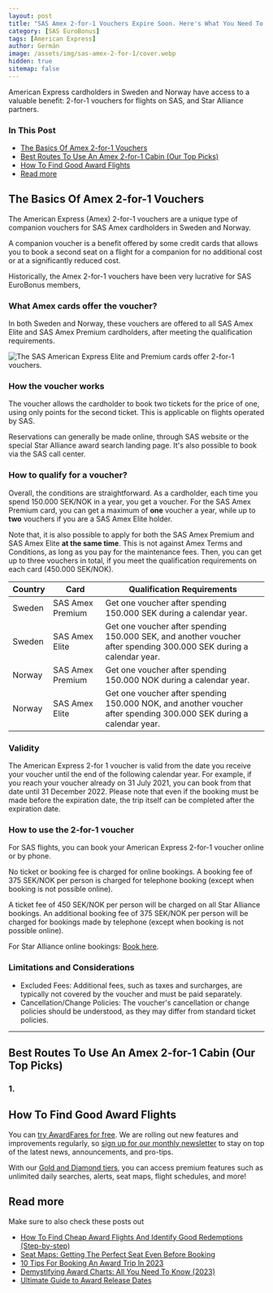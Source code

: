 ```yaml
---
layout: post
title: "SAS Amex 2-for-1 Vouchers Expire Soon. Here's What You Need To Know."
category: [SAS EuroBonus]
tags: [American Express]
author: Germán
image: /assets/img/sas-amex-2-for-1/cover.webp
hidden: true
sitemap: false
---
```


American Express cardholders in Sweden and Norway have access to a valuable benefit: 2-for-1 vouchers for flights on SAS, and Star Alliance partners.

### In This Post

- [The Basics Of Amex 2-for-1 Vouchers](#the-basics-of-amex-2-for-1-vouchers)
- [Best Routes To Use An Amex 2-for-1 Cabin (Our Top Picks)](#best-routes-to-use-an-amex-2-for-1-cabin-our-top-picks)
- [How To Find Good Award Flights](#how-to-find-good-award-flights)
- [Read more](#read-more)

## The Basics Of Amex 2-for-1 Vouchers

The American Express (Amex) 2-for-1 vouchers are a unique type of companion vouchers for SAS Amex cardholders in Sweden and Norway.

A companion voucher is a benefit offered by some credit cards that allows you to book a second seat on a flight for a companion for no additional cost or at a significantly reduced cost.

Historically, the Amex 2-for-1 vouchers have been very lucrative for SAS EuroBonus members,

### What Amex cards offer the voucher?

In both Sweden and Norway, these vouchers are offered to all SAS Amex Elite and SAS Amex Premium cardholders, after meeting the qualification requirements.

<img src="../assets/img/sas-amex-fly-2-for-1/cards.webp" alt="The SAS American Express Elite and Premium cards offer 2-for-1 vouchers." class="noborder"/>

### How the voucher works

The voucher allows the cardholder to book two tickets for the price of one, using only points for the second ticket. This is applicable on flights operated by SAS.

Reservations can generally be made online, through SAS website or the special Star Alliance award search landing page. It's also possible to book via the SAS call center.

### How to qualify for a voucher?

Overall, the conditions are straightforward. As a cardholder, each time you spend 150.000 SEK/NOK in a year, you get a voucher. For the SAS Amex Premium card, you can get a maximum of **one** voucher a year, while up to **two** vouchers if you are a SAS Amex Elite holder.

Note that, it is also possible to apply for both the SAS Amex Premium and SAS Amex Elite **at the same time**. This is not against Amex Terms and Conditions, as long as you pay for the maintenance fees. Then, you can get up to three vouchers in total, if you meet the qualification requirements on each card (450.000 SEK/NOK).

| Country | Card | Qualification Requirements |
|---------|---------------------------------------|----------------------------|
| Sweden  | SAS Amex Premium                       | Get one voucher after spending 150.000 SEK during a calendar year. |
| Sweden  | SAS Amex Elite                         | Get one voucher after spending 150.000 SEK, and another voucher after spending 300.000 SEK during a calendar year.  |
| Norway  | SAS Amex Premium                       | Get one voucher after spending 150.000 NOK during a calendar year. |
| Norway  | SAS Amex Elite                         | Get one voucher after spending 150.000 NOK, and another voucher after spending 300.000 SEK during a calendar year. |

### Validity

The American Express 2-for 1 voucher is valid from the date you receive your voucher until the end of the following calendar year. For example, if you reach your voucher already on 31 July 2021, you can book from that date until 31 December 2022. Please note that even if the booking must be made before the expiration date, the trip itself can be completed after the expiration date.

### How to use the 2-for-1 voucher

For SAS flights, you can book your American Express 2-for-1 voucher online or by phone.

No ticket or booking fee is charged for online bookings. A booking fee of 375 SEK/NOK per person is charged for telephone booking (except when booking is not possible online).

A ticket fee of 450 SEK/NOK per person will be charged on all Star Alliance bookings. An additional booking fee of 375 SEK/NOK per person will be charged for bookings made by telephone (except when booking is not possible online).

For Star Alliance online bookings: [Book here](https://www.flysas.com/en/eurobonus/star-alliance-award-trips/).

### Limitations and Considerations

* Excluded Fees: Additional fees, such as taxes and surcharges, are typically not covered by the voucher and must be paid separately.
* Cancellation/Change Policies: The voucher's cancellation or change policies should be understood, as they may differ from standard ticket policies.

----

## Best Routes To Use An Amex 2-for-1 Cabin (Our Top Picks)

### 1. 

## How To Find Good Award Flights

You can [try AwardFares for free](https://awardfares.com/). We are rolling out new features and improvements regularly, so [sign up for our monthly newsletter](https://awardfares.com/newsletter) to stay on top of the latest news, announcements, and pro-tips.

With our [Gold and Diamond tiers](https://awardfares.com/pricing), you can access premium features such as unlimited daily searches, alerts, seat maps, flight schedules, and more!

## Read more

Make sure to also check these posts out

- [How To Find Cheap Award Flights And Identify Good Redemptions (Step-by-step)](https://blog.awardfares.com/how-to-find-cheap-award-flights/)
- [Seat Maps: Getting The Perfect Seat Even Before Booking](https://blog.awardfares.com/seatmaps-guide/)
- [10 Tips For Booking An Award Trip In 2023](https://blog.awardfares.com/award-trip-tips/)
- [Demystifying Award Charts: All You Need To Know (2023)](https://blog.awardfares.com/demystifying-award-charts/)
- [Ultimate Guide to Award Release Dates](https://blog.awardfares.com/ultimate-guide-to-award-release-dates)